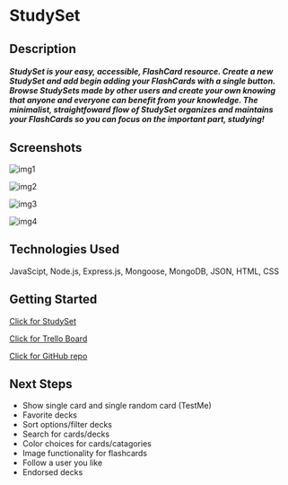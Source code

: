 # StudySet

## Description

##### StudySet is your easy, accessible, FlashCard resource. Create a new StudySet and add begin adding your FlashCards with a single button. Browse StudySets made by other users and create your own knowing that anyone and everyone can benefit from your knowledge. The minimalist, straightfoward flow of StudySet organizes and maintains your FlashCards so you can focus on the important part, studying!

## Screenshots

[img1]: https://i.imgur.com/ED7DA5S.png
![img1]

[img2]: https://i.imgur.com/J3DHOAm.png
![img2]

[img3]: https://i.imgur.com/ruBe3hz.png
![img3]

[img4]: https://i.imgur.com/u21miDX.png
![img4]

## Technologies Used
JavaScipt, Node.js, Express.js, Mongoose, MongoDB, JSON, HTML, CSS

## Getting Started
[Click for StudySet]: https://studyset.herokuapp.com/
[Click for StudySet]

[Click for Trello Board]: https://trello.com/b/ADJ4i53p/studyset
[Click for Trello Board]

[Click for GitHub repo]: https://github.com/chasmad/study-set
[Click for GitHub repo]

## Next Steps
- Show single card and single random card (TestMe)
- Favorite decks
- Sort options/filter decks
- Search for cards/decks
- Color choices for cards/catagories
- Image functionality for flashcards
- Follow a user you like
- Endorsed decks